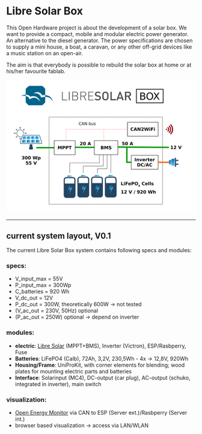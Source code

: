 # Libre Solar Box
This Open Hardware project is about the development of a solar box.
We want to provide a compact, mobile and modular electric power generator. An alternative to the diesel generator.
The power specifications are chosen to supply a mini house, a boat, a caravan, or any other off-grid devices like a music station on an open-air.

The aim is that everybody is possible to rebuild the solar box at home or at his/her favourite fablab.

![Layout](/LibreSolarBox_Layout.png)

----------------------
## current system layout, V0.1
The current Libre Solar Box system contains following specs and modules:
### specs:
- V_input_max = 55V
- P_input_max = 300Wp
- C_batteries = 920 Wh
- V_dc_out = 12V
- P_dc_out = 300W, theoretically 600W -> not tested
- (V_ac_out = 230V, 50Hz) optional
- (P_ac_out = 250W) optional -> depend on inverter

### modules:
- **electric**: [Libre Solar](http://libre.solar/) (MPPT+BMS), Inverter (Victron), ESP/Rasbperry, Fuse
- **Batteries**: LiFePO4 (Calb), 72Ah, 3,2V, 230,5Wh - 4x -> 12,8V, 920Wh
- **Housing/Frame**: UniProKit, with corner elements for blending; wood plates for mounting electric parts and batteries
- **Interface**: Solarinput (MC4), DC-output (car plug), AC-output (schuko, integrated in inverter), main switch

### visualization:
- [Open Energy Monitor](https://openenergymonitor.org/) via CAN to ESP (Server ext.)/Rasbperry (Server int.)
- browser based visualization -> access via LAN/WLAN

